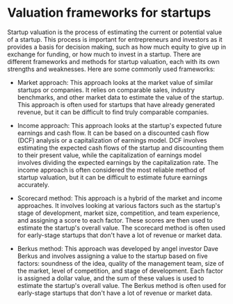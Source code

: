 # Valuation frameworks for startups

Startup valuation is the process of estimating the current or potential value of a startup. This process is important for entrepreneurs and investors as it provides a basis for decision making, such as how much equity to give up in exchange for funding, or how much to invest in a startup. There are different frameworks and methods for startup valuation, each with its own strengths and weaknesses. Here are some commonly used frameworks:

* Market approach: This approach looks at the market value of similar startups or companies. It relies on comparable sales, industry benchmarks, and other market data to estimate the value of the startup. This approach is often used for startups that have already generated revenue, but it can be difficult to find truly comparable companies.

* Income approach: This approach looks at the startup's expected future earnings and cash flow. It can be based on a discounted cash flow (DCF) analysis or a capitalization of earnings model. DCF involves estimating the expected cash flows of the startup and discounting them to their present value, while the capitalization of earnings model involves dividing the expected earnings by the capitalization rate. The income approach is often considered the most reliable method of startup valuation, but it can be difficult to estimate future earnings accurately.

* Scorecard method: This approach is a hybrid of the market and income approaches. It involves looking at various factors such as the startup's stage of development, market size, competition, and team experience, and assigning a score to each factor. These scores are then used to estimate the startup's overall value. The scorecard method is often used for early-stage startups that don't have a lot of revenue or market data.

* Berkus method: This approach was developed by angel investor Dave Berkus and involves assigning a value to the startup based on five factors: soundness of the idea, quality of the management team, size of the market, level of competition, and stage of development. Each factor is assigned a dollar value, and the sum of these values is used to estimate the startup's overall value. The Berkus method is often used for early-stage startups that don't have a lot of revenue or market data.
